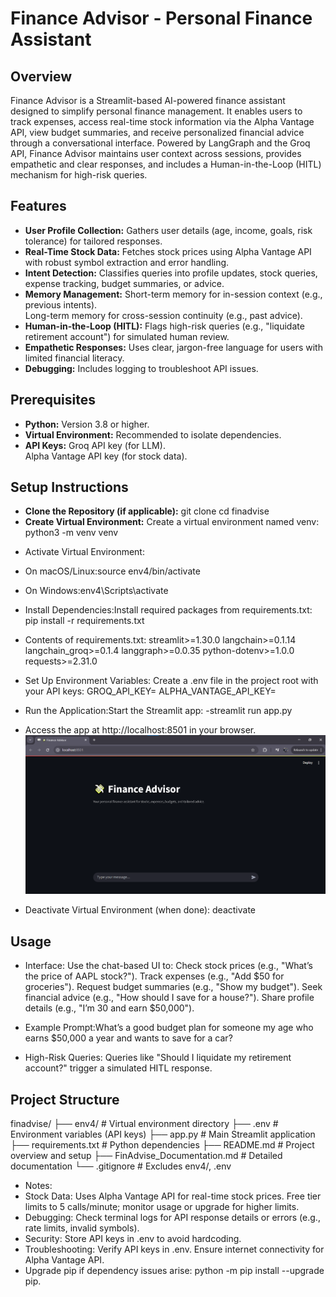 # Finance Advisor - Personal Finance Assistant

## Overview
Finance Advisor is a Streamlit-based AI-powered finance assistant designed to simplify personal finance management. It enables users to track expenses, access real-time stock information via the Alpha Vantage API, view budget summaries, and receive personalized financial advice through a conversational interface. Powered by LangGraph and the Groq API, Finance Advisor maintains user context across sessions, provides empathetic and clear responses, and includes a Human-in-the-Loop (HITL) mechanism for high-risk queries.<br>

## Features
* **User Profile Collection:** Gathers user details (age, income, goals, risk tolerance) for tailored responses.<br>
* **Real-Time Stock Data:** Fetches stock prices using Alpha Vantage API with robust symbol extraction and error handling.<br>
* **Intent Detection:** Classifies queries into profile updates, stock queries, expense tracking, budget summaries, or advice.<br>
* **Memory Management:**
    Short-term memory for in-session context (e.g., previous intents).<br>
    Long-term memory for cross-session continuity (e.g., past advice).<br>
* **Human-in-the-Loop (HITL):** Flags high-risk queries (e.g., "liquidate retirement account") for simulated human review.<br>
* **Empathetic Responses:** Uses clear, jargon-free language for users with limited financial literacy.<br>
* **Debugging:** Includes logging to troubleshoot API issues.<br>

## Prerequisites
* **Python:** Version 3.8 or higher.<br>
* **Virtual Environment:** Recommended to isolate dependencies.<br>
* **API Keys:**
    Groq API key (for LLM).<br>
    Alpha Vantage API key (for stock data).<br>

## Setup Instructions
* **Clone the Repository (if applicable):**
    git clone <repository-url>
    cd finadvise
* **Create Virtual Environment:**
    Create a virtual environment named venv:
    python3 -m venv venv
- Activate Virtual Environment:

- On macOS/Linux:source env4/bin/activate

- On Windows:env4\Scripts\activate

- Install Dependencies:Install required packages from requirements.txt:
    pip install -r requirements.txt

- Contents of requirements.txt:
    streamlit>=1.30.0
    langchain>=0.1.14
    langchain_groq>=0.1.4
    langgraph>=0.0.35
    python-dotenv>=1.0.0
    requests>=2.31.0

- Set Up Environment Variables: Create a .env file in the project root with your API keys:
    GROQ_API_KEY=<your-groq-api-key>
    ALPHA_VANTAGE_API_KEY=<your-alpha-vantage-api-key>


- Run the Application:Start the Streamlit app:
    -streamlit run app.py

- Access the app at http://localhost:8501 in your browser.
![alt text](assets/image.jpg)

- Deactivate Virtual Environment (when done):
    deactivate

## Usage
- Interface: Use the chat-based UI to:
    Check stock prices (e.g., "What’s the price of AAPL stock?").
    Track expenses (e.g., "Add $50 for groceries").
    Request budget summaries (e.g., "Show my budget").
    Seek financial advice (e.g., "How should I save for a house?").
    Share profile details (e.g., "I’m 30 and earn $50,000").

- Example Prompt:What’s a good budget plan for someone my age who earns $50,000 a year and wants to save for a car?

- High-Risk Queries: Queries like "Should I liquidate my retirement account?" trigger a simulated HITL response.

## Project Structure
finadvise/
├── env4/                   # Virtual environment directory
├── .env                    # Environment variables (API keys)
├── app.py                  # Main Streamlit application
├── requirements.txt        # Python dependencies
├── README.md               # Project overview and setup
├── FinAdvise_Documentation.md  # Detailed documentation
└── .gitignore              # Excludes env4/, .env

- Notes:
- Stock Data: Uses Alpha Vantage API for real-time stock prices. Free tier limits to 5 calls/minute; monitor usage or upgrade for higher limits.
- Debugging: Check terminal logs for API response details or errors (e.g., rate limits, invalid symbols).
- Security: Store API keys in .env to avoid hardcoding.
- Troubleshooting:
    Verify API keys in .env.
    Ensure internet connectivity for Alpha Vantage API.
- Upgrade pip if dependency issues arise: python -m pip install --upgrade pip.